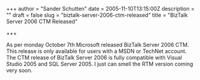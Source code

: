 +++
author = "Sander Schutten"
date = 2005-11-10T13:15:00Z
description = ""
draft = false
slug = "biztalk-server-2006-ctm-released"
title = "BizTalk Server 2006 CTM Released"

+++


As per monday October 7th Microsoft released BizTalk Server 2006 CTM. This release is only available for users with a MSDN or TechNet account. The CTM release of BizTalk Server 2006 is fully compatible with Visual Studio 2005 and SQL Server 2005. I just can smell the RTM version coming very soon.

